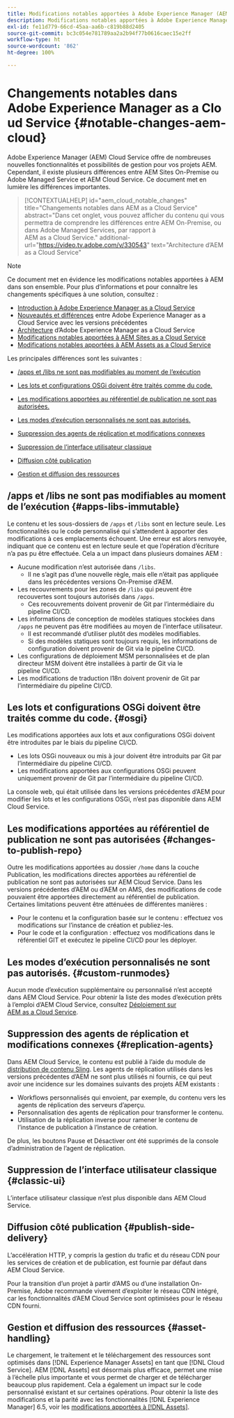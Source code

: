 ```yaml
---
title: Modifications notables apportées à Adobe Experience Manager (AEM) as a Cloud Service
description: Modifications notables apportées à Adobe Experience Manager (AEM) as a Cloud Service
exl-id: fe11d779-66cd-45aa-aa6b-c819b88d2405
source-git-commit: bc3c054e781789aa2a2b94f77b0616caec15e2ff
workflow-type: ht
source-wordcount: '862'
ht-degree: 100%

---
```


# Changements notables dans Adobe Experience Manager as a Cloud Service {#notable-changes-aem-cloud}

Adobe Experience Manager (AEM) Cloud Service offre de nombreuses nouvelles fonctionnalités et possibilités de gestion pour vos projets AEM. Cependant, il existe plusieurs différences entre AEM Sites On-Premise ou Adobe Managed Service et AEM Cloud Service. Ce document met en lumière les différences importantes.

>[!CONTEXTUALHELP]
>id="aem_cloud_notable_changes"
>title="Changements notables dans AEM as a Cloud Service"
>abstract="Dans cet onglet, vous pouvez afficher du contenu qui vous permettra de comprendre les différences entre AEM On-Premise, ou dans Adobe Managed Services, par rapport à AEM as a Cloud Service."
>additional-url="https://video.tv.adobe.com/v/330543" text="Architecture d’AEM as a Cloud Service"


>[!NOTE]
>Ce document met en évidence les modifications notables apportées à AEM dans son ensemble. Pour plus d’informations et pour connaître les changements spécifiques à une solution, consultez :
>
>* [Introduction à Adobe Experience Manager as a Cloud Service](/help/overview/introduction.md)
>* [Nouveautés et différences](/help/overview/what-is-new-and-different.md) entre Adobe Experience Manager as a Cloud Service avec les versions précédentes
>* [Architecture](/help/overview/architecture.md) d’Adobe Experience Manager as a Cloud Service
>* [Modifications notables apportées à AEM Sites as a Cloud Service](/help/sites-cloud/sites-cloud-changes.md)
>* [Modifications notables apportées à AEM Assets as a Cloud Service](/help/assets/assets-cloud-changes.md)

Les principales différences sont les suivantes :

* [/apps et /libs ne sont pas modifiables au moment de l’exécution](#apps-libs-immutable)

* [Les lots et configurations OSGi doivent être traités comme du code.](#osgi)

* [Les modifications apportées au référentiel de publication ne sont pas autorisées.](#changes-to-publish-repo)

* [Les modes d’exécution personnalisés ne sont pas autorisés.](#custom-runmodes)

* [Suppression des agents de réplication et modifications connexes](#replication-agents)

* [Suppression de l’interface utilisateur classique](#classic-ui)

* [Diffusion côté publication](#publish-side-delivery)

* [Gestion et diffusion des ressources](#asset-handling)

## /apps et /libs ne sont pas modifiables au moment de l’exécution {#apps-libs-immutable}

Le contenu et les sous-dossiers de `/apps` et `/libs` sont en lecture seule. Les fonctionnalités ou le code personnalisé qui s’attendent à apporter des modifications à ces emplacements échouent. Une erreur est alors renvoyée, indiquant que ce contenu est en lecture seule et que l’opération d’écriture n’a pas pu être effectuée. Cela a un impact dans plusieurs domaines AEM :

* Aucune modification n’est autorisée dans `/libs`.
   * Il ne s’agit pas d’une nouvelle règle, mais elle n’était pas appliquée dans les précédentes versions On-Premise d’AEM.
* Les recouvrements pour les zones de `/libs` qui peuvent être recouvertes sont toujours autorisés dans `/apps`.
   * Ces recouvrements doivent provenir de Git par l’intermédiaire du pipeline CI/CD.
* Les informations de conception de modèles statiques stockées dans `/apps` ne peuvent pas être modifiées au moyen de l’interface utilisateur.
   * Il est recommandé d’utiliser plutôt des modèles modifiables.
   * Si des modèles statiques sont toujours requis, les informations de configuration doivent provenir de Git via le pipeline CI/CD.
* Les configurations de déploiement MSM personnalisées et de plan directeur MSM doivent être installées à partir de Git via le pipeline CI/CD.
* Les modifications de traduction I18n doivent provenir de Git par l’intermédiaire du pipeline CI/CD.

## Les lots et configurations OSGi doivent être traités comme du code. {#osgi}

Les modifications apportées aux lots et aux configurations OSGi doivent être introduites par le biais du pipeline CI/CD.

* Les lots OSGi nouveaux ou mis à jour doivent être introduits par Git par l’intermédiaire du pipeline CI/CD.
* Les modifications apportées aux configurations OSGi peuvent uniquement provenir de Git par l’intermédiaire du pipeline CI/CD.

La console web, qui était utilisée dans les versions précédentes d’AEM pour modifier les lots et les configurations OSGi, n’est pas disponible dans AEM Cloud Service.

## Les modifications apportées au référentiel de publication ne sont pas autorisées {#changes-to-publish-repo}

Outre les modifications apportées au dossier `/home` dans la couche Publication, les modifications directes apportées au référentiel de publication ne sont pas autorisées sur AEM Cloud Service. Dans les versions précédentes d’AEM ou d’AEM on AMS, des modifications de code pouvaient être apportées directement au référentiel de publication. Certaines limitations peuvent être atténuées de différentes manières :

* Pour le contenu et la configuration basée sur le contenu : effectuez vos modifications sur l’instance de création et publiez-les.
* Pour le code et la configuration : effectuez vos modifications dans le référentiel GIT et exécutez le pipeline CI/CD pour les déployer.

## Les modes d’exécution personnalisés ne sont pas autorisés. {#custom-runmodes}

Aucun mode d’exécution supplémentaire ou personnalisé n’est accepté dans AEM Cloud Service. Pour obtenir la liste des modes d’exécution prêts à l’emploi d’AEM Cloud Service, consultez [Déploiement sur AEM as a Cloud Service](/help/implementing/deploying/overview.md#runmodes).

## Suppression des agents de réplication et modifications connexes {#replication-agents}

Dans AEM Cloud Service, le contenu est publié à l’aide du module de [distribution de contenu Sling](https://sling.apache.org/documentation/bundles/content-distribution.html). Les agents de réplication utilisés dans les versions précédentes d’AEM ne sont plus utilisés ni fournis, ce qui peut avoir une incidence sur les domaines suivants des projets AEM existants :

* Workflows personnalisés qui envoient, par exemple, du contenu vers les agents de réplication des serveurs d’aperçu.
* Personnalisation des agents de réplication pour transformer le contenu.
* Utilisation de la réplication inverse pour ramener le contenu de l’instance de publication à l’instance de création.

De plus, les boutons Pause et Désactiver ont été supprimés de la console d’administration de l’agent de réplication.

## Suppression de l’interface utilisateur classique {#classic-ui}

L’interface utilisateur classique n’est plus disponible dans AEM Cloud Service.

## Diffusion côté publication {#publish-side-delivery}

L’accélération HTTP, y compris la gestion du trafic et du réseau CDN pour les services de création et de publication, est fournie par défaut dans AEM Cloud Service.

Pour la transition d’un projet à partir d’AMS ou d’une installation On-Premise, Adobe recommande vivement d’exploiter le réseau CDN intégré, car les fonctionnalités d’AEM Cloud Service sont optimisées pour le réseau CDN fourni.

## Gestion et diffusion des ressources {#asset-handling}

Le chargement, le traitement et le téléchargement des ressources sont optimisés dans [!DNL Experience Manager Assets] en tant que [!DNL Cloud Service]. AEM [!DNL Assets] est désormais plus efficace, permet une mise à l’échelle plus importante et vous permet de charger et de télécharger beaucoup plus rapidement. Cela a également un impact sur le code personnalisé existant et sur certaines opérations. Pour obtenir la liste des modifications et la parité avec les fonctionnalités [!DNL Experience Manager] 6.5, voir les [modifications apportées à [!DNL Assets]](/help/assets/assets-cloud-changes.md).
